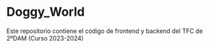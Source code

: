 # Doggy_World
Este repositorio contiene el código de frontend y backend del TFC de 2ºDAM (Curso 2023-2024)
